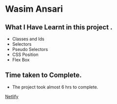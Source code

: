 # Wasim Ansari

## What I Have Learnt in this project . 
- Classes and Ids
- Selectors
- Pseudo Selectors
- CSS Position
- Flex Box

## Time taken to Complete.
- The project took almost 6 hrs to complete.


[Netlify](https://css5project.netlify.app "LIVE LINK")
